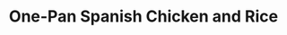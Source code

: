 ---
title: One-Pan Spanish Chicken and Rice
original_url: https://www.lecremedelacrumb.com/one-pan-spanish-chicken-rice/#wprm-recipe-container-19872
recipe_tags:
  - dinner
  - chicken
---